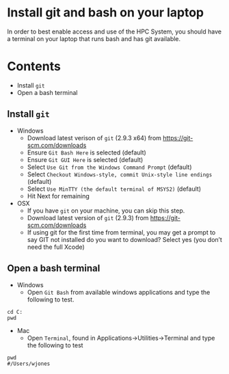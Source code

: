 # Install git and bash on your laptop

In order to best enable access and use of the HPC System, you should have a terminal on your laptop that runs bash and has git available.

Contents
========

- Install `git`
- Open a bash terminal

## Install `git`

* Windows
    * Download latest verison of `git` (2.9.3 x64) from <https://git-scm.com/downloads>
    * Ensure `Git Bash Here` is selected (default)
    * Ensure `Git GUI Here` is selected (default)
    * Select `Use Git from the Windows Command Prompt` (default)
    * Select `Checkout Windows-style, commit Unix-style line endings` (default)
    * Select `Use MinTTY (the default terminal of MSYS2)` (default)
    * Hit Next for remaining
* OSX
    * If you have `git` on your machine, you can skip this step. 
    * Download latest version of `git` (2.9.3) from <https://git-scm.com/downloads>
    * If using git for the first time from terminal, you may get a prompt to say GIT not installed do you want to download? Select yes (you don’t need the full Xcode)

## Open a bash terminal

* Windows 
   * Open `Git Bash` from available windows applications and type the following to test.

```
cd C:
pwd
```
* Mac
   * Open `Terminal`, found in Applications->Utilities->Terminal and type the following to test
```
pwd
#/Users/wjones
```

